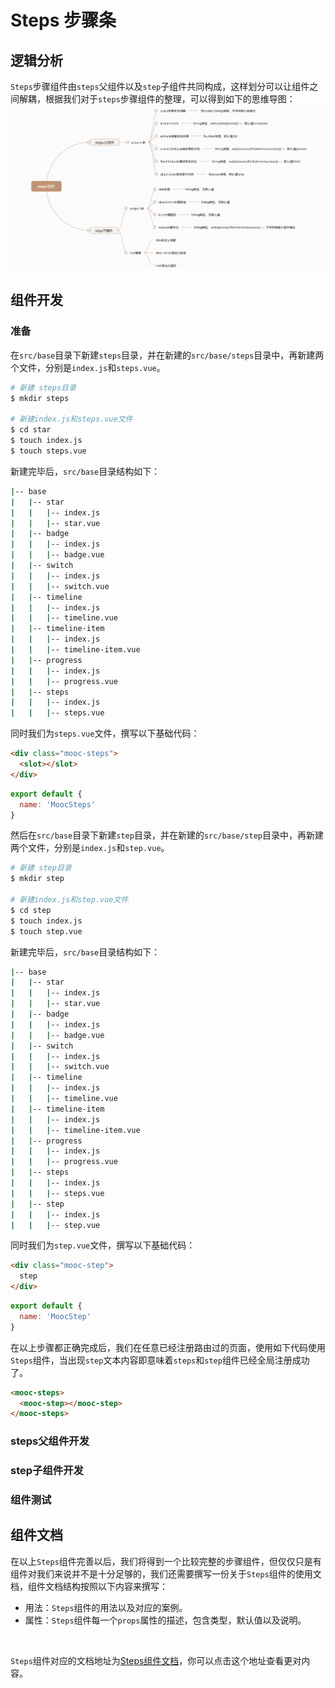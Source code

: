 # Steps 步骤条

## 逻辑分析
`Steps`步骤组件由`steps`父组件以及`step`子组件共同构成，这样划分可以让组件之间解耦，根据我们对于`steps`步骤组件的整理，可以得到如下的思维导图：
![Steps组件逻辑分析](../../images/xmind/steps.png)

## 组件开发

### 准备
在`src/base`目录下新建`steps`目录，并在新建的`src/base/steps`目录中，再新建两个文件，分别是`index.js`和`steps.vue`。
```sh
# 新建 steps目录
$ mkdir steps

# 新建index.js和steps.vue文件
$ cd star
$ touch index.js
$ touch steps.vue
```
新建完毕后，`src/base`目录结构如下：
```sh
|-- base
|   |-- star
|   |   |-- index.js
|   |   |-- star.vue
|   |-- badge
|   |   |-- index.js
|   |   |-- badge.vue
|   |-- switch
|   |   |-- index.js
|   |   |-- switch.vue
|   |-- timeline
|   |   |-- index.js
|   |   |-- timeline.vue
|   |-- timeline-item
|   |   |-- index.js
|   |   |-- timeline-item.vue
|   |-- progress
|   |   |-- index.js
|   |   |-- progress.vue
|   |-- steps
|   |   |-- index.js
|   |   |-- steps.vue
```
同时我们为`steps.vue`文件，撰写以下基础代码：
```html
<div class="mooc-steps">
  <slot></slot>
</div>
```
```js
export default {
  name: 'MoocSteps'
}
```

然后在`src/base`目录下新建`step`目录，并在新建的`src/base/step`目录中，再新建两个文件，分别是`index.js`和`step.vue`。
```sh
# 新建 step目录
$ mkdir step

# 新建index.js和step.vue文件
$ cd step
$ touch index.js
$ touch step.vue
```
新建完毕后，`src/base`目录结构如下：
```sh
|-- base
|   |-- star
|   |   |-- index.js
|   |   |-- star.vue
|   |-- badge
|   |   |-- index.js
|   |   |-- badge.vue
|   |-- switch
|   |   |-- index.js
|   |   |-- switch.vue
|   |-- timeline
|   |   |-- index.js
|   |   |-- timeline.vue
|   |-- timeline-item
|   |   |-- index.js
|   |   |-- timeline-item.vue
|   |-- progress
|   |   |-- index.js
|   |   |-- progress.vue
|   |-- steps
|   |   |-- index.js
|   |   |-- steps.vue
|   |-- step
|   |   |-- index.js
|   |   |-- step.vue
```
同时我们为`step.vue`文件，撰写以下基础代码：
```html
<div class="mooc-step">
  step
</div>
```
```js
export default {
  name: 'MoocStep'
}
```


在以上步骤都正确完成后，我们在任意已经注册路由过的页面，使用如下代码使用`Steps`组件，当出现`step`文本内容即意味着`steps`和`step`组件已经全局注册成功了。
```html
<mooc-steps>
  <mooc-step></mooc-step>
</mooc-steps>
```

### steps父组件开发

### step子组件开发

### 组件测试

## 组件文档
在以上`Steps`组件完善以后，我们将得到一个比较完整的步骤组件，但仅仅只是有组件对我们来说并不是十分足够的，我们还需要撰写一份关于`Steps`组件的使用文档，组件文档结构按照以下内容来撰写：
* 用法：`Steps`组件的用法以及对应的案例。
* 属性：`Steps`组件每一个`props`属性的描述，包含类型，默认值以及说明。
<br/>

`Steps`组件对应的文档地址为[Steps组件文档](/components/steps#用法)，你可以点击这个地址查看更对内容。